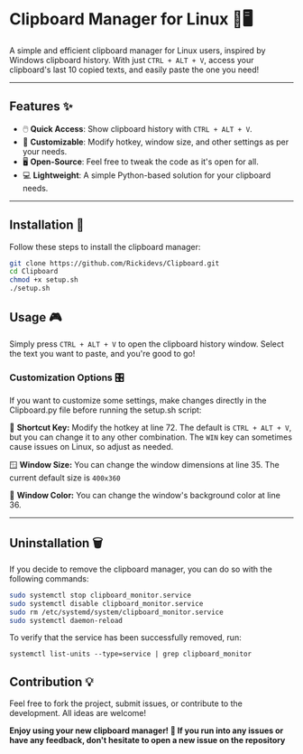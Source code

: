 # Clipboard Manager for Linux 📝🖥️

A simple and efficient clipboard manager for Linux users, inspired by Windows clipboard history. With just `CTRL + ALT + V`, access your clipboard's last 10 copied texts, and easily paste the one you need!

---

## Features ✨
- 🖱️ **Quick Access**: Show clipboard history with `CTRL + ALT + V`.
- 🔄 **Customizable**: Modify hotkey, window size, and other settings as per your needs.
- 🖥️ **Open-Source**: Feel free to tweak the code as it's open for all.
- 💻 **Lightweight**: A simple Python-based solution for your clipboard needs.

---

## Installation 🚀

Follow these steps to install the clipboard manager:

```bash
git clone https://github.com/Rickidevs/Clipboard.git
cd Clipboard
chmod +x setup.sh
./setup.sh
```

## Usage 🎮
Simply press `CTRL + ALT + V` to open the clipboard history window. Select the text you want to paste, and you're good to go!

### Customization Options 🎛️

If you want to customize some settings, make changes directly in the Clipboard.py file before running the setup.sh script:

🔑 **Shortcut Key:** Modify the hotkey at line 72. The default is `CTRL + ALT + V`, but you can change it to any other combination. The `WIN` key can sometimes cause issues on Linux, so adjust as needed.

🪟 **Window Size:** You can change the window dimensions at line 35. The current default size is `400x360`

🎨 **Window Color:** You can change the window's background color at line 36.

---

## Uninstallation 🗑️

If you decide to remove the clipboard manager, you can do so with the following commands:

```bash
sudo systemctl stop clipboard_monitor.service
sudo systemctl disable clipboard_monitor.service
sudo rm /etc/systemd/system/clipboard_monitor.service
sudo systemctl daemon-reload
```

To verify that the service has been successfully removed, run:

`systemctl list-units --type=service | grep clipboard_monitor
`

## Contribution 💡

Feel free to fork the project, submit issues, or contribute to the development. All ideas are welcome!


**Enjoy using your new clipboard manager! 🚀 If you run into any issues or have any feedback, don't hesitate to open a new issue on the repository**
